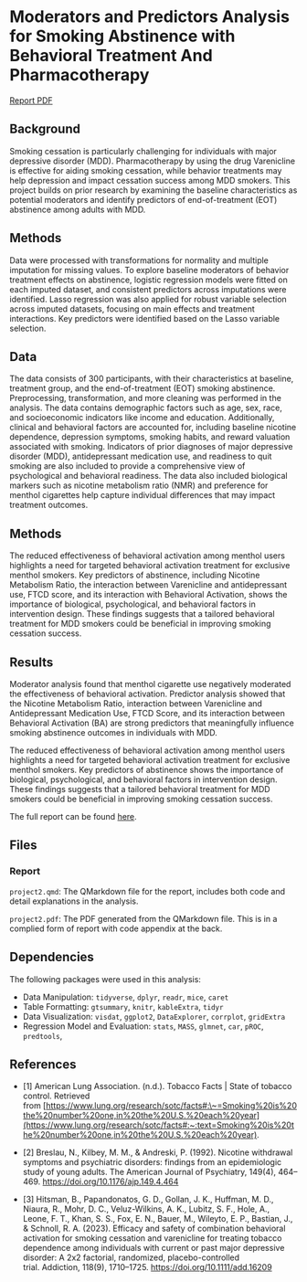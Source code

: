 # Moderators and Predictors Analysis for Smoking Abstinence with Behavioral Treatment And Pharmacotherapy

[Report PDF](/project2.pdf)

## Background

Smoking cessation is particularly challenging for individuals with major depressive disorder (MDD). Pharmacotherapy by using the drug Varenicline is effective for aiding smoking cessation, while behavior treatments may help depression and impact cessation success among MDD smokers. This project builds on prior research by examining the baseline characteristics as potential moderators and identify predictors of end-of-treatment (EOT) abstinence among adults with MDD.

## Methods

Data were processed with transformations for normality and multiple imputation for missing values. To explore baseline moderators of behavior treatment effects on abstinence, logistic regression models were fitted on each imputed dataset, and consistent predictors across imputations were identified. Lasso regression was also applied for robust variable selection across imputed datasets, focusing on main effects and treatment interactions. Key predictors were identified based on the Lasso variable selection.

## Data

The data consists of 300 participants, with their characteristics at baseline, treatment group, and the end-of-treatment (EOT) smoking abstinence. Preprocessing, transformation, and more cleaning was performed in the analysis. The data contains demographic factors such as age, sex, race, and socioeconomic indicators like income and education. Additionally, clinical and behavioral factors are accounted for, including baseline nicotine dependence, depression symptoms, smoking habits, and reward valuation associated with smoking. Indicators of prior diagnoses of major depressive disorder (MDD), antidepressant medication use, and readiness to quit smoking are also included to provide a comprehensive view of psychological and behavioral readiness. The data also included biological markers such as nicotine metabolism ratio (NMR) and preference for menthol cigarettes help capture individual differences that may impact treatment outcomes.

## Methods

The reduced effectiveness of behavioral activation among menthol users highlights a need for targeted behavioral activation treatment for exclusive menthol smokers. Key predictors of abstinence, including Nicotine Metabolism Ratio, the interaction between Varenicline and antidepressant use, FTCD score, and its interaction with Behavioral Activation, shows the importance of biological, psychological, and behavioral factors in intervention design. These findings suggests that a tailored behavioral treatment for MDD smokers could be beneficial in improving smoking cessation success.

## Results

Moderator analysis found that menthol cigarette use negatively moderated the effectiveness of behavioral activation. Predictor analysis showed that the Nicotine Metabolism Ratio, interaction between Varenicline and Antidepressant Medication Use, FTCD Score, and its interaction between Behavioral Activation (BA) are strong predictors that meaningfully influence smoking abstinence outcomes in individuals with MDD.

The reduced effectiveness of behavioral activation among menthol users highlights a need for targeted behavioral activation treatment for exclusive menthol smokers. Key predictors of abstinence shows the importance of biological, psychological, and behavioral factors in intervention design. These findings suggests that a tailored behavioral treatment for MDD smokers could be beneficial in improving smoking cessation success.

The full report can be found [here](/project2.pdf).

## Files

### Report

`project2.qmd`: The QMarkdown file for the report, includes both code and detail explanations in the analysis.

`project2.pdf`: The PDF generated from the QMarkdown file. This is in a complied form of report with code appendix at the back.

## Dependencies

The following packages were used in this analysis:

-   Data Manipulation: `tidyverse`, `dplyr`, `readr`, `mice`, `caret`
-   Table Formatting: `gtsummary`, `knitr`, `kableExtra`, `tidyr`
-   Data Visualization: `visdat`, `ggplot2`, `DataExplorer`, `corrplot`, `gridExtra`
-   Regression Model and Evaluation: `stats`, `MASS`, `glmnet`, `car`, `pROC`, `predtools`,

## References

-   [1] American Lung Association. (n.d.). Tobacco Facts \| State of tobacco control. Retrieved from [https://www.lung.org/research/sotc/facts#:\~=Smoking%20is%20the%20number%20one,in%20the%20U.S.%20each%20year](https://www.lung.org/research/sotc/facts#:~:text=Smoking%20is%20the%20number%20one,in%20the%20U.S.%20each%20year).

-   [2] Breslau, N., Kilbey, M. M., & Andreski, P. (1992). Nicotine withdrawal symptoms and psychiatric disorders: findings from an epidemiologic study of young adults. The American Journal of Psychiatry, 149(4), 464–469. <https://doi.org/10.1176/ajp.149.4.464>

-   [3] Hitsman, B., Papandonatos, G. D., Gollan, J. K., Huffman, M. D., Niaura, R., Mohr, D. C., Veluz-Wilkins, A. K., Lubitz, S. F., Hole, A., Leone, F. T., Khan, S. S., Fox, E. N., Bauer, M., Wileyto, E. P., Bastian, J., & Schnoll, R. A. (2023). Efficacy and safety of combination behavioral activation for smoking cessation and varenicline for treating tobacco dependence among individuals with current or past major depressive disorder: A 2x2 factorial, randomized, placebo-controlled trial. Addiction, 118(9), 1710–1725. <https://doi.org/10.1111/add.16209>
